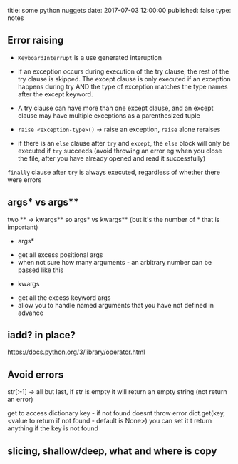 title: some python nuggets
date: 2017-07-03 12:00:00
published: false
type: notes


## Error raising

- `KeyboardInterrupt` is a use generated interuption

- If an exception occurs during execution of the try clause, the rest of the try clause is skipped.  The except clause is only executed if an exception happens during try AND the type of exception matches the type names after the except keyword.

- A try clause can have more than one except clause, and an except clause may have multiple exceptions as a parenthesized tuple

- `raise <exception-type>()` -> raise an exception, `raise` alone reraises 

- if there is an `else` clause after `try` and `except`, the `else` block will only be executed if `try` succeeds (avoid throwing an error eg when you close the file, after you have already opened and read it successfully)

`finally` clause after `try` is always executed, regardless of whether there were errors


## args* vs args**

two ** -> kwargs**
so args* vs kwargs** (but it's the number of * that is important)


* args* 
- get all excess positional args
- when not sure how many arguments - an arbitrary number can be passed like this



* kwargs 
- get all the excess keyword args
- allow you to handle named arguments that you have not defined in advance


## iadd? in place?

https://docs.python.org/3/library/operator.html


## Avoid errors
str[:-1] -> all but last, if str is empty it will return an empty string (not return an error)

get to access dictionary key - if not found doesnt throw error
dict.get(key, <value to return if not found - default is None>)
you can set it t return anything if the key is not found


## slicing, shallow/deep, what and where is copy


